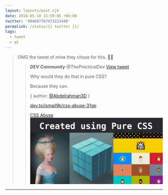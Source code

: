 ```yaml
---
layout: layouts/post.njk
date: 2018-05-10 15:59:05 +00:00
twitter: '994607767473213440'
permalink: /status/{{ twitter }}/
tags: 
  - tweet
  - qt
---
```


> OMG the tweet of mine they chose for this. 🙈😅 
> 
> > <cite>**DEV Community** @ThePracticalDev</cite> [View tweet](https://twitter.com/ThePracticalDev/status/993552040382156800)
> > 
> > Why would they do that in pure CSS?
> > 
> > Because they can.
> > 
> > { author: [@Abdelrahman3D](https://twitter.com/Abdelrahman3D) }
> > 
> > [dev.to/ismail9k/css-abuse-31gp](https://dev.to/ismail9k/css-abuse-31gp)
> > 
> > [<span>CSS Abuse</span> ![Created using pure CSS](/img/_qt/wcCWaD0E.jpg)](https://dev.to/ismail9k/css-abuse-31gp)

---
